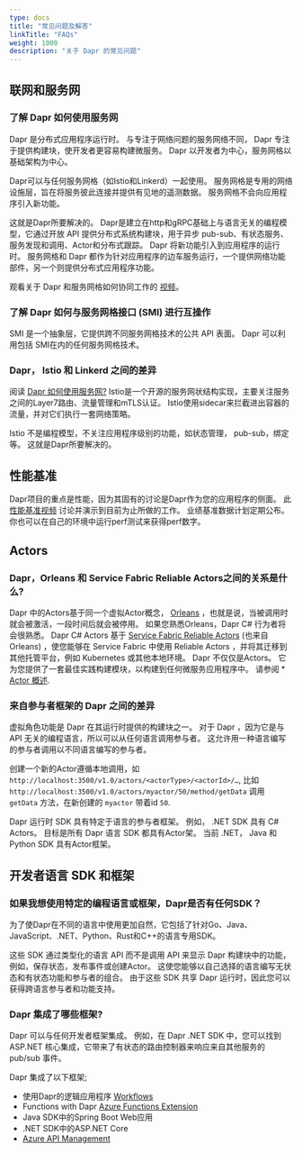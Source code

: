 ```yaml
---
type: docs
title: "常见问题及解答"
linkTitle: "FAQs"
weight: 1000
description: "关于 Dapr 的常见问题"
---
```


## 联网和服务网

### 了解 Dapr 如何使用服务网

Dapr 是分布式应用程序运行时。  与专注于网络问题的服务网络不同， Dapr 专注于提供构建块，使开发者更容易构建微服务。  Dapr 以开发者为中心，服务网格以基础架构为中心。

Dapr可以与任何服务网格（如Istio和Linkerd）一起使用。 服务网格是专用的网络设施层，旨在将服务彼此连接并提供有见地的遥测数据。 服务网格不会向应用程序引入新功能。

这就是Dapr所要解决的。 Dapr是建立在http和gRPC基础上与语言无关的编程模型，它通过开放 API 提供分布式系统构建块，用于异步 pub-sub、有状态服务、服务发现和调用、Actor和分布式跟踪。 Dapr 将新功能引入到应用程序的运行时。 服务网格和 Dapr 都作为针对应用程序的边车服务运行，一个提供网络功能部件，另一个则提供分布式应用程序功能。

观看关于 Dapr 和服务网格如何协同工作的 [视频](https://www.youtube.com/watch?v=xxU68ewRmz8&feature=youtu.be&t=140)。

### 了解 Dapr 如何与服务网格接口 (SMI) 进行互操作

SMI 是一个抽象层，它提供跨不同服务网格技术的公共 API 表面。  Dapr 可以利用包括 SMI在内的任何服务网格技术。

### Dapr， Istio 和 Linkerd 之间的差异

阅读 [Dapr 如何使用服务网?](https://github.com/dapr/dapr/wiki/FAQ#how-does-dapr-work-with-service-meshes) Istio是一个开源的服务网状结构实现，主要关注服务之间的Layer7路由、流量管理和mTLS认证。 Istio使用sidecar来拦截进出容器的流量，并对它们执行一套网络策略。

Istio 不是编程模型，不关注应用程序级别的功能，如状态管理， pub-sub，绑定等。 这就是Dapr所要解决的。

## 性能基准
Dapr项目的重点是性能，因为其固有的讨论是Dapr作为您的应用程序的侧面。 此 [性能基准视频](https://youtu.be/4kV3SHs1j2k?t=783) 讨论并演示到目前为止所做的工作。 业绩基准数据计划定期公布。 你也可以在自己的环境中运行perf测试来获得perf数字。

## Actors

### Dapr，Orleans 和 Service Fabric Reliable Actors之间的关系是什么?

Dapr 中的Actors基于同一个虚拟Actor概念， [Orleans](https://www.microsoft.com/research/project/orleans-virtual-actors/) ，也就是说，当被调用时就会被激活，一段时间后就会被停用。 如果您熟悉Orleans，Dapr C# 行为者将会很熟悉。 Dapr C# Actors 基于 [Service Fabric Reliable Actors](https://docs.microsoft.com/azure/service-fabric/service-fabric-reliable-actors-introduction) (也来自Orleans) ，使您能够在 Service Fabric 中使用 Reliable Actors ，并将其迁移到其他托管平台，例如 Kubernetes 或其他本地环境。 Dapr 不仅仅是Actors。 它为您提供了一套最佳实践构建模块，以构建到任何微服务应用程序中。 请参阅 * [Actor 概述](https://github.com/dapr/docs/blob/master/overview/README.md).

### 来自参与者框架的 Dapr 之间的差异

虚拟角色功能是 Dapr 在其运行时提供的构建块之一。 对于 Dapr ，因为它是与 API 无关的编程语言，所以可以从任何语言调用参与者。 这允许用一种语言编写的参与者调用以不同语言编写的参与者。

创建一个新的Actor遵循本地调用，如`http://localhost:3500/v1.0/actors/<actorType>/<actorId>/…`, 比如 `http://localhost:3500/v1.0/actors/myactor/50/method/getData` 调用 `getData` 方法，在新创建的 `myactor` 带着id `50`.

Dapr 运行时 SDK 具有特定于语言的参与者框架。 例如， .NET SDK 具有 C# Actors。 目标是所有 Dapr 语言 SDK 都具有Actor架。 当前 .NET， Java 和 Python SDK 具有Actor框架。

## 开发者语言 SDK 和框架

### 如果我想使用特定的编程语言或框架，Dapr是否有任何SDK？

为了使Dapr在不同的语言中使用更加自然，它包括了针对Go、Java、JavaScript、.NET、Python、Rust和C++的语言专用SDK。

这些 SDK 通过类型化的语言 API 而不是调用 API 来显示 Dapr 构建块中的功能，例如，保存状态，发布事件或创建Actor。 这使您能够以自己选择的语言编写无状态和有状态功能和参与者的组合。 由于这些 SDK 共享 Dapr 运行时，因此您可以获得跨语言参与者和功能支持。

### Dapr 集成了哪些框架?
Dapr 可以与任何开发者框架集成。 例如，在 Dapr .NET SDK 中，您可以找到 ASP.NET 核心集成，它带来了有状态的路由控制器来响应来自其他服务的 pub/sub 事件。

Dapr 集成了以下框架;

- 使用Dapr的逻辑应用程序 [Workflows](https://github.com/dapr/workflows)
- Functions with Dapr [Azure Functions Extension](https://github.com/dapr/azure-functions-extension)
- Java SDK中的Spring Boot Web应用
- .NET SDK中的ASP.NET Core
- [Azure API Management](https://cloudblogs.microsoft.com/opensource/2020/09/22/announcing-dapr-integration-azure-api-management-service-apim/)
